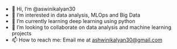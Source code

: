 - 👋 Hi, I’m @aswinikalyan30
- 👀 I’m interested in data analysis, MLOps and Big Data
- 🌱 I’m currently learning deep learning using python
- 💞️ I’m looking to collaborate on data analysis and machine learning projects
- 📫 How to reach me: Email me at ashwinikalyan30@gmail.com

<!---
aswinikalyan30/aswinikalyan30 is a ✨ special ✨ repository because its `README.md` (this file) appears on your GitHub profile.
You can click the Preview link to take a look at your changes.
--->

